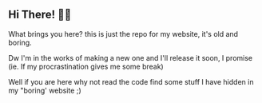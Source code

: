 ## Hi There! 🙋‍♂️

What brings you here? this is just the repo for my website, it's old and boring.

Dw I'm in the works of making a new one and I'll release it soon, I promise (ie. If my procrastination gives me some break)

Well if you are here why not read the code find some stuff I have hidden in my "boring' website ;)
